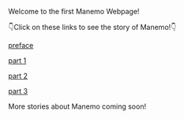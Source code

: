 Welcome to the first Manemo Webpage!

👇Click on these links to see the story of Manemo!👇

[preface](preface.md)

[part 1](chapter1.md)

[part 2](chapter2.md)

[part 3](chapter3.md)

More stories about Manemo coming soon!
